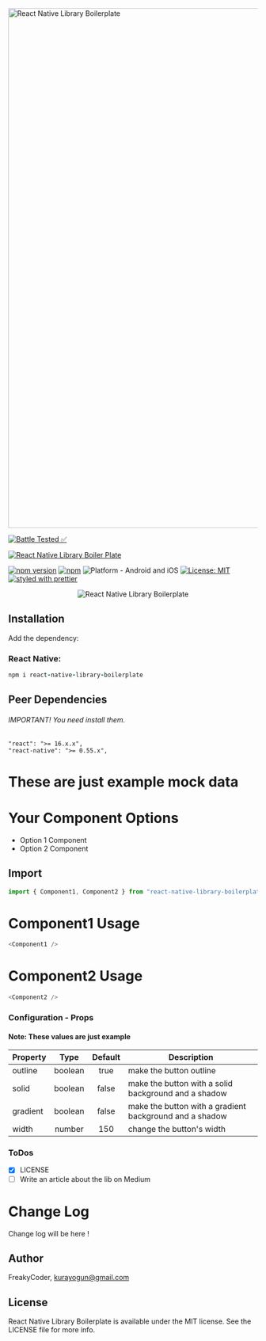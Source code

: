 <img alt="React Native Library Boilerplate" src="https://github.com/WrathChaos/react-native-library-boilerplate/blob/master/assets/logo.png" width="1050"/>


[![Battle Tested ✅](https://img.shields.io/badge/-Battle--Tested%20%E2%9C%85-03666e?style=for-the-badge)](https://github.com/WrathChaos/react-native-library-boilerplate)


[![React Native Library Boiler Plate](https://img.shields.io/badge/-React%20Native%20Library%20Boilerplate-lightgrey?style=for-the-badge)](https://github.com/WrathChaos/react-native-library-boilerplate)


[![npm version](https://img.shields.io/npm/v/@freakycoder/react-native-library-boilerplate.svg?style=for-the-badge)](https://www.npmjs.com/package/react-native-library-boilerplate)
[![npm](https://img.shields.io/npm/dt/@freakycoder/react-native-library-boilerplate.svg?style=for-the-badge)](https://www.npmjs.com/package/react-native-library-boilerplate)
![Platform - Android and iOS](https://img.shields.io/badge/platform-Android%20%7C%20iOS-blue.svg?style=for-the-badge)
[![License: MIT](https://img.shields.io/badge/License-MIT-green.svg?style=for-the-badge)](https://opensource.org/licenses/MIT)
[![styled with prettier](https://img.shields.io/badge/styled_with-prettier-ff69b4.svg?style=for-the-badge)](https://github.com/prettier/prettier)

<p align="center">
  <img alt="React Native Library Boilerplate"
        src="https://github.com/WrathChaos/react-native-library-boilerplate/blob/master/assets/Screenshots/JSLibraryBoilerplate.png" />
</p>

## Installation

Add the dependency:

### React Native:

```ruby
npm i react-native-library-boilerplate
```

## Peer Dependencies

###### IMPORTANT! You need install them.

```
"react": ">= 16.x.x",
"react-native": ">= 0.55.x",
```

# These are just example mock data

# Your Component Options

- Option 1 Component
- Option 2 Component

## Import

```js
import { Component1, Component2 } from "react-native-library-boilerplate";
```

# Component1 Usage 

```js
<Component1 />
```


# Component2 Usage 

```js
<Component2 />
```


### Configuration - Props

#### Note: These values are just example 

| Property |  Type   | Default | Description                                             |
| -------- | :-----: | :-----: | ------------------------------------------------------- |
| outline  | boolean |  true   | make the button outline                                 |
| solid    | boolean |  false  | make the button with a solid background and a shadow    |
| gradient | boolean |  false  | make the button with a gradient background and a shadow |
| width    | number  |   150   | change the button's width                               |


### ToDos

- [x] LICENSE
- [ ] Write an article about the lib on Medium

# Change Log

Change log will be here !

## Author

FreakyCoder, kurayogun@gmail.com

## License

React Native Library Boilerplate is available under the MIT license. See the LICENSE file for more info.
